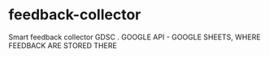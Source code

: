 # feedback-collector
Smart feedback collector GDSC . GOOGLE API - GOOGLE SHEETS, WHERE FEEDBACK ARE STORED THERE 
